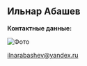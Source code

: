 ## Ильнар Абашев

**Контактные данные:**

![Фото](https://xn----utbcjbgv0e.com.ua/upload/iblock/d65/otdushka_dlya_stiralnogo_poroshka_alpiyskaya_svezhest.jpg)

[ilnarabashev@yandex.ru](ilnarabashev@yandex.ru)

